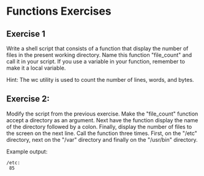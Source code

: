 # Functions Exercises

## Exercise 1

Write a shell script that consists of a function that display the number of files in the present working directory. Name this function "file_count" and call it in your script. If you use a variable in your function, remember to make it a local variable.

Hint: The wc utility is used to count the number of lines, words, and bytes. 

## Exercise 2:

Modify the script from the previous exercise. Make the "file_count" function accept a directory as an argument. Next have the function display the name of the directory followed by a colon. Finally, display the number of files to the screen on the next line. Call the function three times. First, on the "/etc" directory, next on the "/var" directory and finally on the "/usr/bin" directory.

Example output:

<code><p>/etc: <br/>
85 </code></p>
